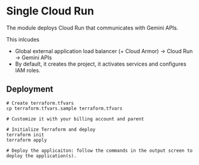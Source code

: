 # Single Cloud Run

The module deploys Cloud Run that communicates with Gemini APIs.

This inlcudes

- Global external application load balancer (+ Cloud Armor) -> Cloud Run -> Gemini APIs
- By default, it creates the project, it activates services and configures IAM roles.

## Deployment

```shell
# Create terraform.tfvars
cp terraform.tfvars.sample terraform.tfvars

# Customize it with your billing account and parent

# Initialize Terraform and deploy
terraform init
terraform apply

# Deploy the applicaiton: follow the commands in the output screen to deploy the application(s).
```
